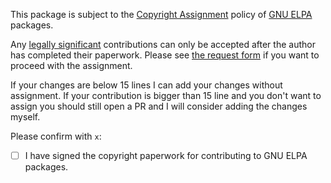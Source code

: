 This package is subject to the [Copyright Assignment](https://www.gnu.org/prep/maintain/html_node/Copyright-Papers.html)
policy of [GNU ELPA](https://elpa.gnu.org/packages/) packages.

Any [legally significant](https://www.gnu.org/prep/maintain/html_node/Legally-Significant.html#Legally-Significant)
contributions can only be accepted after the author has completed their paperwork.
Please see [the request form](https://git.savannah.gnu.org/cgit/gnulib.git/tree/doc/Copyright/request-assign.future)
if you want to proceed with the assignment.

If your changes are below 15 lines I can add your changes without assignment. If
your contribution is bigger than 15 line and you don't want to assign you should
still open a PR and I will consider adding the changes myself.

Please confirm with `x`:

- [ ] I have signed the copyright paperwork for contributing to GNU ELPA packages.
